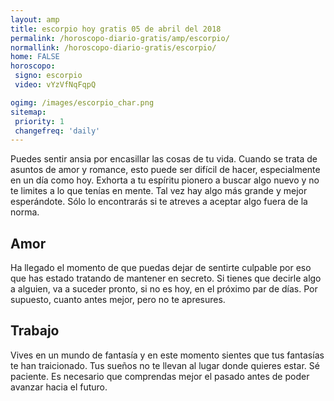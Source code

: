 ```yaml
---
layout: amp
title: escorpio hoy gratis 05 de abril del 2018 
permalink: /horoscopo-diario-gratis/amp/escorpio/
normallink: /horoscopo-diario-gratis/escorpio/
home: FALSE
horoscopo:
 signo: escorpio
 video: vYzVfNqFqpQ

ogimg: /images/escorpio_char.png
sitemap:
 priority: 1
 changefreq: 'daily'
---
```



Puedes sentir ansia por encasillar las cosas de tu vida. Cuando se trata de asuntos de amor y romance, esto puede ser difícil de hacer, especialmente en un día como hoy. Exhorta a tu espíritu pionero a buscar algo nuevo y no te limites a lo que tenías en mente. Tal vez hay algo más grande y mejor esperándote. Sólo lo encontrarás si te atreves a aceptar algo fuera de la norma.

## Amor

Ha llegado el momento de que puedas dejar de sentirte culpable por eso que has estado tratando de mantener en secreto. Si tienes que decirle algo a alguien, va a suceder pronto, si no es hoy, en el próximo par de días. Por supuesto, cuanto antes mejor, pero no te apresures.

## Trabajo

Vives en un mundo de fantasía y en este momento sientes que tus fantasías te han traicionado. Tus sueños no te llevan al lugar donde quieres estar. Sé paciente. Es necesario que comprendas mejor el pasado antes de poder avanzar hacia el futuro.